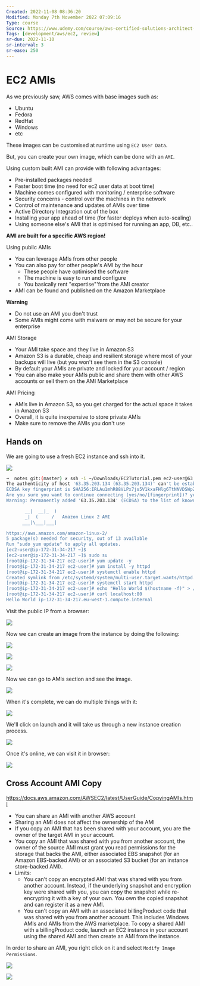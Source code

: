 ```yaml
---
Created: 2022-11-08 08:36:20
Modified: Monday 7th November 2022 07:09:16
Type: course
Source: https://www.udemy.com/course/aws-certified-solutions-architect-associate-saa-c01/?xref=E0Aed11STH4LPUQvCz0GJFABTmM=
Tags: [development/aws/ec2, review]
sr-due: 2022-11-10
sr-interval: 3
sr-ease: 250
---
```


# EC2 AMIs

As we previously saw, AWS comes with base images such as:
- Ubuntu
- Fedora
- RedHat
- Windows
- etc

These images can be customised at runtime using `EC2 User Data`.

But, you can create your own image, which can be done with an `AMI`.

Using custom built AMI can provide with following advantages:
- Pre-installed packages needed
- Faster boot time (no need for ec2 user data at boot time)
- Machine comes configured with monitoring / enterprise software
- Security concerns - control over the machines in the network
- Control of maintenance and updates of AMIs over time
- Active Directory Integration out of the box
- Installing your app ahead of time (for faster deploys when auto-scaling)
- Using someone else's AMI that is optimised for running an app, DB, etc..

**AMI are built for a specific AWS region!**

Using public AMIs
- You can leverage AMIs from other people
- You can also pay for other people's AMI by the hour
    - These people have optimised the software
    - The machine is easy to run and configure
    - You basically rent "expertise"'from the AMI creator
- AMI can be found and published on the Amazon Marketplace

**Warning**
- Do not use an AMI you don't trust
- Some AMIs might come with malware or may not be secure for your enterprise

AMI Storage
- Your AMI take space and they live in Amazon S3
- Amazon S3 is a durable, cheap and resilient storage where most of your backups will live (but you won't see them in the S3 console)
- By default your AMIs are private and locked for your account / region
- You can also make your AMIs public and share them with other AWS accounts or sell them on the AMI Marketplace

AMI Pricing
- AMIs live in Amazon S3, so you get charged for the actual space it takes in Amazon S3
- Overall, it is quite inexpensive to store private AMIs
- Make sure to remove the AMIs you don't use

## Hands on

We are going to use a fresh EC2 instance and ssh into it.

![](../../../images/2019-11-22-13-02-45.png)

```bash
➜  notes git:(master) ✗ ssh -i ~/Downloads/EC2Tutorial.pem ec2-user@63.35.203.134
The authenticity of host '63.35.203.134 (63.35.203.134)' can't be established.
ECDSA key fingerprint is SHA256:IRLAu1mhR88VLPx7js5V1kxaFHlg6TtNNVDSWpZKz5c.
Are you sure you want to continue connecting (yes/no/[fingerprint])? yes
Warning: Permanently added '63.35.203.134' (ECDSA) to the list of known hosts.

       __|  __|_  )
       _|  (     /   Amazon Linux 2 AMI
      ___|\___|___|

https://aws.amazon.com/amazon-linux-2/
5 package(s) needed for security, out of 13 available
Run "sudo yum update" to apply all updates.
[ec2-user@ip-172-31-34-217 ~]$ 
[ec2-user@ip-172-31-34-217 ~]$ sudo su
[root@ip-172-31-34-217 ec2-user]# yum update -y
[root@ip-172-31-34-217 ec2-user]# yum install -y httpd
[root@ip-172-31-34-217 ec2-user]# systemctl enable httpd
Created symlink from /etc/systemd/system/multi-user.target.wants/httpd.service to /usr/lib/systemd/system/httpd.service.
[root@ip-172-31-34-217 ec2-user]# systemctl start httpd
[root@ip-172-31-34-217 ec2-user]# echo "Hello World $(hostname -f)" > /var/www/html/index.html
[root@ip-172-31-34-217 ec2-user]# curl localhost:80
Hello World ip-172-31-34-217.eu-west-1.compute.internal
```

Visit the public IP from a browser:

![](../../../images/2019-11-22-13-06-41.png)

Now we can create an image from the instance by doing the following:

![](../../../images/2019-11-22-13-07-31.png)

![](../../../images/2019-11-22-13-08-29.png)

![](../../../images/2019-11-22-13-08-47.png)

Now we can go to AMIs section and see the image.

![](../../../images/2019-11-22-13-09-36.png)

When it's complete, we can do multiple things with it:

![](../../../images/2019-11-22-13-10-24.png)


We'll click on launch and it will take us through a new instance creation process.

![](../../../images/2019-11-22-13-11-58.png)

Once it's online, we can visit it in browser:

![](../../../images/2019-11-22-13-12-41.png)

## Cross Account AMI Copy

https://docs.aws.amazon.com/AWSEC2/latest/UserGuide/CopyingAMIs.html

- You can share an AMI with another AWS account
- Sharing an AMI does not affect the ownership of the AMI
- If you copy an AMI that has been shared with your account, you are the owner of the target AMI in your account.
- You copy an AMI that was shared with you from another account, the owner of the source AMI must grant you read permissions for the storage that backs the AMI, either associated EBS snapshot (for an Amazon EBS-backed AMI) or an associated S3 bucket (for an instance store-backed AMI).
- Limits:
    - You can't copy an encrypted AMI that was shared with you from another account. Instead, if the underlying snapshot and encryption key were shared with you, you can copy the snapshot while re-encrypting it with a key of your own. You own the copied snapshot and can register it as a new AMI.
    - You can't copy an AMI with an associated billingProduct code that was shared with you from another account. This includes Windows AMIs and AMIs from the AWS marketplace. To copy a shared AMI with a billingProduct code, launch an EC2 instance in your account using the shared AMI and then create an AMI from the instance.

In order to share an AMI, you right click on it and select `Modify Image Permissions`.

![](../../../images/2019-11-22-13-22-11.png)

![](../../../images/2019-11-22-13-22-43.png)